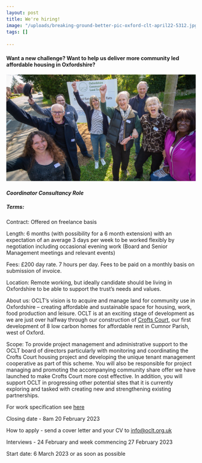 ```yaml
---
layout: post
title: We're hiring!
image: "/uploads/breaking-ground-better-pic-oxford-clt-april22-5312.jpg"
tags: []

---
```

#### **Want a new challenge?  Want to help us deliver more community led affordable housing in Oxfordshire?**

![](/uploads/oclt-board.png)

#### **_Coordinator Consultancy Role_**

##### Terms:

Contract: Offered on freelance basis

Length: 6 months (with possibility for a 6 month extension) with an expectation of an average 3 days per week to be worked flexibly by negotiation including occasional evening work (Board and Senior Management meetings and relevant events)

Fees: £200 day rate. 7 hours per day. Fees to be paid on a monthly basis on submission of invoice.

Location: Remote working, but ideally candidate should be living in Oxfordshire to be able to support the trust’s needs and values.

About us: OCLT’s vision is to acquire and manage land for community use in Oxfordshire – creating affordable and sustainable space for housing, work, food production and leisure. OCLT is at an exciting stage of development as we are just over halfway through our construction of [Crofts Court](https://www.oclt.org.uk/projects/crofts-court/), our first development of 8 low carbon homes for affordable rent in Cumnor Parish, west of Oxford.

Scope: To provide project management and administrative support to the OCLT board of directors particularly with monitoring and coordinating the Crofts Court housing project and developing the unique tenant management cooperative as part of this scheme. You will also be responsible for project managing and promoting the accompanying community share offer we have launched to make Crofts Court more cost effective.  In addition, you will support OCLT in progressing other potential sites that it is currently exploring and tasked with creating new and strengthening existing partnerships.

For work specification see [here](https://drive.google.com/file/d/1VRlJde5PaMYDuCOkrFJHDzjAzQx7yKQG/view?usp=share_link)

Closing date - 8am 20 February 2023

How to apply - send a cover letter and your CV to info@oclt.org.uk

Interviews - 24 February and week commencing 27 February 2023

Start date: 6 March 2023 or as soon as possible